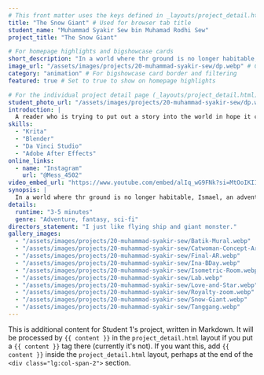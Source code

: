 ```yaml
---
# This front matter uses the keys defined in _layouts/project_detail.html
title: "The Snow Giant" # Used for browser tab title
student_name: "Muhammad Syakir Sew bin Muhamad Rodhi Sew"
project_title: "The Snow Giant"

# For homepage highlights and bigshowcase cards
short_description: "In a world where thr ground is no longer habitable, Ismael, an adventurous orphan boy, is determined to go out on a journey to find his father, who is rumoured to have gone missing when searching for the legendary region, Syurga."
image_url: "/assets/images/projects/20-muhammad-syakir-sew/dp.webp" # Card image
category: "animation" # For bigshowcase card border and filtering
featured: true # Set to true to show on homepage highlights

# For the individual project detail page (_layouts/project_detail.html)
student_photo_url: "/assets/images/projects/20-muhammad-syakir-sew/dp.webp"
introduction: |
  A reader who is trying to put out a story into the world in hope it can also save someone the way it did him. Alright, that’s too heavy. Which one is heavier, a kilogram of feather? Or a kilogram of steel? That’s right, a kilogram of steel.
skills:
  - "Krita"
  - "Blender"
  - "Da Vinci Studio"
  - "Adobe After Effects"
online_links:
  - name: "Instagram"
    url: "@Mess_4502"
video_embed_url: "https://www.youtube.com/embed/alIq_wG9FNk?si=MtOoIKIImIkR8djl"
synopsis: |
  In a world where thr ground is no longer habitable, Ismael, an adventurous orphan boy, is determined to go out on a journey to find his father, who is rumoured to have gone missing when searching for the legendary region, Syurga. Following the guide from the old-age tale of a book called The Snow Giant, he flies on his ship and encounter wonders and dangers that the sky offers.
details:
  runtime: "3-5 minutes"
  genre: "Adventure, fantasy, sci-fi"
directors_statement: "I just like flying ship and giant monster."
gallery_images:
  - "/assets/images/projects/20-muhammad-syakir-sew/Batik-Mural.webp"
  - "/assets/images/projects/20-muhammad-syakir-sew/Catwoman-Concept-Art.webp"
  - "/assets/images/projects/20-muhammad-syakir-sew/Final-AR.webp"
  - "/assets/images/projects/20-muhammad-syakir-sew/Ina-BDay.webp"
  - "/assets/images/projects/20-muhammad-syakir-sew/Isometric-Room.webp"
  - "/assets/images/projects/20-muhammad-syakir-sew/Lab.webp"
  - "/assets/images/projects/20-muhammad-syakir-sew/Love-and-Star.webp"
  - "/assets/images/projects/20-muhammad-syakir-sew/Royalty-zoom.webp"
  - "/assets/images/projects/20-muhammad-syakir-sew/Snow-Giant.webp"
  - "/assets/images/projects/20-muhammad-syakir-sew/Tanggang.webp"
---
```

<!-- You can add more content here in Markdown if needed, it will appear after the gallery -->
This is additional content for Student 1's project, written in Markdown.
It will be processed by `{{ content }}` in the `project_detail.html` layout if you put a `{{ content }}` tag there (currently it's not).
If you want this, add `{{ content }}` inside the `project_detail.html` layout, perhaps at the end of the `<div class="lg:col-span-2">` section.